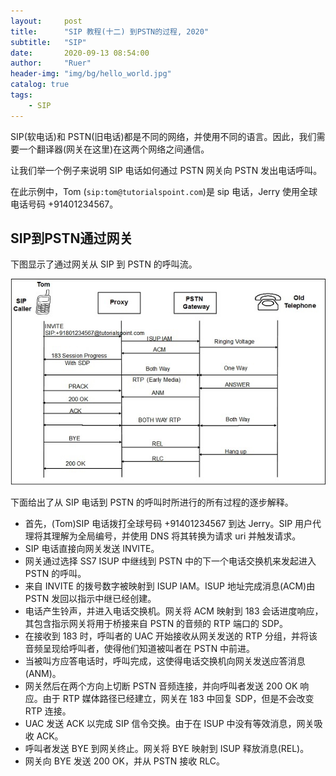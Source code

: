 ```yaml
---
layout:     post
title:      "SIP 教程(十二) 到PSTN的过程, 2020"
subtitle:   "SIP"
date:       2020-09-13 08:54:00
author:     "Ruer"
header-img: "img/bg/hello_world.jpg"
catalog: true
tags:
    - SIP
---
```


SIP(软电话)和 PSTN(旧电话)都是不同的网络，并使用不同的语言。因此，我们需要一个翻译器(网关在这里)在这两个网络之间通信。

让我们举一个例子来说明 SIP 电话如何通过 PSTN 网关向 PSTN 发出电话呼叫。

在此示例中，Tom (`sip:tom@tutorialspoint.com`)是 sip 电话，Jerry 使用全球电话号码 +91401234567。

## SIP到PSTN通过网关

下图显示了通过网关从 SIP 到 PSTN 的呼叫流。

![1](/img/SIP/到PSTN通过网关.jpg)

下面给出了从 SIP 电话到 PSTN 的呼叫时所进行的所有过程的逐步解释。

* 首先，(Tom)SIP 电话拨打全球号码 +91401234567 到达 Jerry。SIP 用户代理将其理解为全局编号，并使用 DNS 将其转换为请求 uri 并触发请求。
* SIP 电话直接向网关发送 INVITE。
* 网关通过选择 SS7 ISUP 中继线到 PSTN 中的下一个电话交换机来发起进入 PSTN 的呼叫。
* 来自 INVITE 的拨号数字被映射到 ISUP IAM。ISUP 地址完成消息(ACM)由 PSTN 发回以指示中继已经创建。
* 电话产生铃声，并进入电话交换机。网关将 ACM 映射到 183 会话进度响应，其包含指示网关将用于桥接来自 PSTN 的音频的 RTP 端口的 SDP。
* 在接收到 183 时，呼叫者的 UAC 开始接收从网关发送的 RTP 分组，并将该音频呈现给呼叫者，使得他们知道被叫者在 PSTN 中前进。
* 当被叫方应答电话时，呼叫完成，这使得电话交换机向网关发送应答消息(ANM)。
* 网关然后在两个方向上切断 PSTN 音频连接，并向呼叫者发送 200 OK 响应。由于 RTP 媒体路径已经建立，网关在 183 中回复 SDP，但是不会改变 RTP 连接。
* UAC 发送 ACK 以完成 SIP 信令交换。由于在 ISUP 中没有等效消息，网关吸收 ACK。
* 呼叫者发送 BYE 到网关终止。网关将 BYE 映射到 ISUP 释放消息(REL)。
* 网关向 BYE 发送 200 OK，并从 PSTN 接收 RLC。